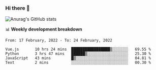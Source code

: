 ### Hi there 👋
![Anurag's GitHub stats](https://github-readme-stats.vercel.app/api?username=jami1024&show_icons=true&theme=radical)

📊 **Weekly development breakdown**
<!--START_SECTION:waka-->
```text
From: 17 February, 2022 - To: 24 February, 2022

Vue.js       10 hrs 24 mins  █████████████████▒░░░░░░░   69.55 % 
Python       3 hrs 47 mins   ██████▒░░░░░░░░░░░░░░░░░░   25.30 % 
JavaScript   43 mins         █▒░░░░░░░░░░░░░░░░░░░░░░░   04.81 % 
Text         2 mins          ░░░░░░░░░░░░░░░░░░░░░░░░░   00.30 % 
```
<!--END_SECTION:waka-->
<!--
**jami1024/jami1024** is a ✨ _special_ ✨ repository because its `README.md` (this file) appears on your GitHub profile.

Here are some ideas to get you started:

- 🔭 I’m currently working on ...
- 🌱 I’m currently learning ...
- 👯 I’m looking to collaborate on ...
- 🤔 I’m looking for help with ...
- 💬 Ask me about ...
- 📫 How to reach me: ...
- 😄 Pronouns: ...
- ⚡ Fun fact: ...
-->
